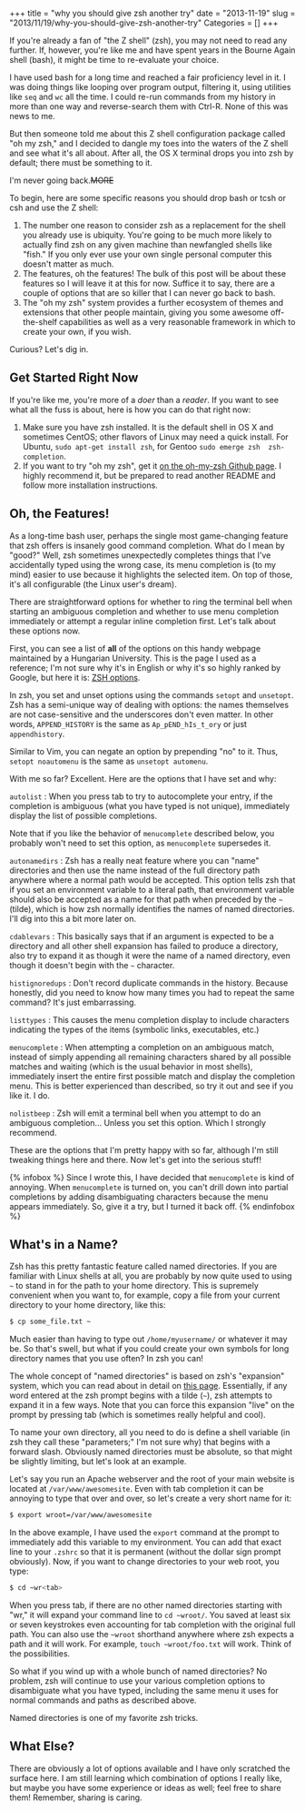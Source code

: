 +++
title = "why you should give zsh another try"
date = "2013-11-19"
slug = "2013/11/19/why-you-should-give-zsh-another-try"
Categories = []
+++

If you're already a fan of "the Z shell" (zsh), you may not need to read any 
further. If, however, you're like me and have spent years in the Bourne Again 
shell (bash), it might be time to re-evaluate your choice.

I have used bash for a long time and reached a fair proficiency level in it. 
I was doing things like looping over program output, filtering it, using 
utilities like `seq` and `wc` all the time. I could re-run commands from my 
history in more than one way and reverse-search them with Ctrl-R. None of this 
was news to me.

But then someone told me about this Z shell configuration package called "oh 
my zsh," and I decided to dangle my toes into the waters of the Z shell and 
see what it's all about. After all, the OS X terminal drops you into zsh by 
default; there must be something to it.

I'm never going back.~~MORE~~

To begin, here are some specific reasons you should drop bash or tcsh or csh 
and use the Z shell:

1.  The number one reason to consider zsh as a replacement for the shell you
    already use is ubiquity. You're going to be much more likely to actually
    find zsh on any given machine than newfangled shells like "fish." If you
    only ever use your own single personal computer this doesn't matter as
    much.
2.  The features, oh the features! The bulk of this post will be about these
    features so I will leave it at this for now. Suffice it to say, there are
    a couple of options that are so killer that I can never go back to bash.
3.  The "oh my zsh" system provides a further ecosystem of themes and
    extensions that other people maintain, giving you some awesome
    off-the-shelf capabilities as well as a very reasonable framework in which
    to create your own, if you wish.

Curious? Let's dig in.

## Get Started Right Now

If you're like me, you're more of a *doer* than a *reader*. If you want to see
what all the fuss is about, here is how you can do that right now:

1.  Make sure you have zsh installed. It is the default shell in OS X and
    sometimes CentOS; other flavors of Linux may need a quick install. For 
    Ubuntu, `sudo apt-get install zsh`, for Gentoo `sudo emerge zsh 
    zsh-completion`.
2.  If you want to try "oh my zsh", get it [on the oh-my-zsh Github page][1].
    I highly recommend it, but be prepared to read another README and follow
    more installation instructions.

[1]: https://github.com/robbyrussell/oh-my-zsh

## Oh, the Features!

As a long-time bash user, perhaps the single most game-changing feature that 
zsh offers is insanely good command completion. What do I mean by "good?" 
Well, zsh sometimes unexpectedly completes things that I've accidentally typed 
using the wrong case, its menu completion is (to my mind) easier to use 
because it highlights the selected item. On top of those, it's all 
configurable (the Linux user's dream).

There are straightforward options for whether to ring the terminal bell when 
starting an ambiguous completion and whether to use menu completion 
immediately or attempt a regular inline completion first. Let's talk about 
these options now.

First, you can see a list of **all** of the options on this handy webpage 
maintained by a Hungarian University. This is the page I used as a reference; 
I'm not sure why it's in English or why it's so highly ranked by Google, but 
here it is: [ZSH options](http://www.cs.elte.hu/zsh-manual/zsh_16.html).

In zsh, you set and unset options using the commands `setopt` and `unsetopt`. 
Zsh has a semi-unique way of dealing with options: the names themselves are 
not case-sensitive and the underscores don't even matter. In other words, 
`APPEND_HISTORY` is the same as `Ap_pEND_hIs_t_ory` or just `appendhistory`.

Similar to Vim, you can negate an option by prepending "no" to it. Thus, 
`setopt noautomenu` is the same as `unsetopt automenu`.

With me so far? Excellent. Here are the options that I have set and why:

`autolist`
: When you press tab to try to autocomplete your entry, if the completion 
  is ambiguous (what you have typed is not unique), immediately display the 
  list of possible completions.

  Note that if you like the behavior of `menucomplete` described below, you 
  probably won't need to set this option, as `menucomplete` supersedes it.

`autonamedirs`
: Zsh has a really neat feature where you can "name" directories and then use 
  the name instead of the full directory path anywhere where a normal path 
  would be accepted. This option tells zsh that if you set an environment 
  variable to a literal path, that environment variable should also be 
  accepted as a name for that path when preceded by the `~` (tilde), which is 
  how zsh normally identifies the names of named directories. I'll dig into 
  this a bit more later on.

`cdablevars`
: This basically says that if an argument is expected to be a directory and 
  all other shell expansion has failed to produce a directory, also try to 
  expand it as though it were the name of a named directory, even though it 
  doesn't begin with the `~` character.

`histignoredups`
: Don't record duplicate commands in the history. Because honestly, did you 
  need to know how many times you had to repeat the same command? It's just 
  embarrassing.

`listtypes`
: This causes the menu completion display to include characters indicating the 
  types of the items (symbolic links, executables, etc.)

`menucomplete`
: When attempting a completion on an ambiguous match, instead of simply 
  appending all remaining characters shared by all possible matches and 
  waiting (which is the usual behavior in most shells), immediately insert the 
  entire first possible match and display the completion menu. This is better 
  experienced than described, so try it out and see if you like it. I do.

`nolistbeep`
: Zsh will emit a terminal bell when you attempt to do an ambiguous 
  completion... Unless you set this option. Which I strongly recommend.

These are the options that I'm pretty happy with so far, although I'm still 
tweaking things here and there. Now let's get into the serious stuff!

{% infobox %}
Since I wrote this, I have decided that `menucomplete` is kind of annoying. 
When `menucomplete` is turned on, you can't drill down into partial 
completions by adding disambiguating characters because the menu appears 
immediately. So, give it a try, but I turned it back off.
{% endinfobox %}

## What's in a Name?

Zsh has this pretty fantastic feature called named directories. If you are 
familiar with Linux shells at all, you are probably by now quite used to using 
`~` to stand in for the path to your home directory. This is supremely 
convenient when you want to, for example, copy a file from your current 
directory to your home directory, like this:

``` sh
$ cp some_file.txt ~
```

Much easier than having to type out `/home/myusername/` or whatever it may be. 
So that's swell, but what if you could create your own symbols for long 
directory names that you use often? In zsh you can!

The whole concept of "named directories" is based on zsh's "expansion" system, 
which you can read about in detail on [this page][2]. Essentially, if any word 
entered at the zsh prompt begins with a tilde (`~`), zsh attempts to expand it 
in a few ways. Note that you can force this expansion "live" on the prompt by 
pressing tab (which is sometimes really helpful and cool).

To name your own directory, all you need to do is define a shell variable (in 
zsh they call these "parameters;" I'm not sure why) that begins with a forward 
slash. Obviously named directories must be absolute, so that might be slightly 
limiting, but let's look at an example.

Let's say you run an Apache webserver and the root of your main website is 
located at `/var/www/awesomesite`. Even with tab completion it can be annoying 
to type that over and over, so let's create a very short name for it:

``` sh
$ export wroot=/var/www/awesomesite
```

In the above example, I have used the `export` command at the prompt to 
immediately add this variable to my environment. You can add that exact line 
to your `.zshrc` so that it is permanent (without the dollar sign prompt 
obviously). Now, if you want to change directories to your web root, you type:

``` sh
$ cd ~wr<tab>
```

When you press tab, if there are no other named directories starting with 
"wr," it will expand your command line to `cd ~wroot/`. You saved at least six 
or seven keystrokes even accounting for tab completion with the original full 
path. You can also use the `~wroot` shorthand anywhere where zsh expects a 
path and it will work. For example, `touch ~wroot/foo.txt` will work. Think of 
the possibilities.

So what if you wind up with a whole bunch of named directories? No problem, 
zsh will continue to use your various completion options to disambiguate what 
you have typed, including the same menu it uses for normal commands and paths 
as described above.

Named directories is one of my favorite zsh tricks.

## What Else?

There are obviously a lot of options available and I have only scratched the 
surface here. I am still learning which combination of options I really like, 
but maybe you have some experience or ideas as well; feel free to share them! 
Remember, sharing is caring.

[2]: http://www.cs.elte.hu/zsh-manual/zsh_6.html
